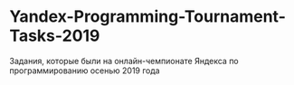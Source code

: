# Yandex-Programming-Tournament-Tasks-2019
Задания, которые были на онлайн-чемпионате Яндекса по программированию осенью 2019 года
